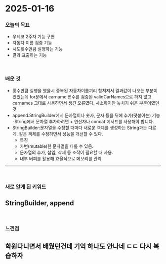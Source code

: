 # 2025-01-16

### 오늘의 목표
- 우테코 2주차 기능 구현
- 자동차 이름 검증 기능
- 시도횟수만큼 실행하는 기능
- 결과 표출하는 기능

<br>

### 배운 것
- 횟수만큼 실행을 했을시 중복된 자동차이름끼리 합쳐져서 결과값이 나오는 부분이 있었는데 for문에서 carname 변수를 
검증된 validCarNames으로 하지 않고 carnames 그대로 사용하면서 생긴 오류였다. 사소하지만 놓치기 쉬운 부분이였던 것
- append:StringBuilder에서 문자열이나 숫자, 문자 등을 뒤에 추가(덧붙이는) 기능
  -String에서 문자열 추가하려면 + 연산자나 concat 메서드를 사용해야 합니다. 
- StringBuilder:문자열을 수정할 때마다 새로운 객체를 생성하는 String과는 다르게, 같은 객체를 수정하면서 성능을 개선할 수 있다.
  - 특징
   - 가변(mutable)한 문자열을 다룰 수 있음.
   - 문자열의 추가, 삽입, 삭제 등 조작이 필요할 때 사용.
   - 내부 버퍼를 활용해 효율적으로 메모리를 관리.
  
---


<br>

### 새로 알게 된 키워드
StringBuilder, append
---


<br>

### 느낀점
학원다니면서 배웠던건데 기억 하나도 안나네 ㄷㄷ 다시 복습하자
---
